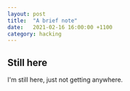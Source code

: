 ```yaml
---
layout: post
title:  "A brief note"
date:   2021-02-16 16:00:00 +1100
category: hacking
---
```


## Still here
I'm still here, just not getting anywhere. 
